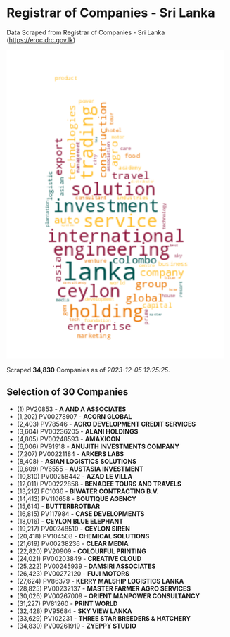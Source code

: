# Registrar of Companies - Sri Lanka

Data Scraped from Registrar of Companies - Sri Lanka (https://eroc.drc.gov.lk)

![word-cloud](data/word_cloud.png)

Scraped **34,830** Companies as of *2023-12-05 12:25:25*.


## Selection of 30 Companies

* (1) PV20853 - **A AND A ASSOCIATES**
* (1,202) PV00278907 - **ACORN GLOBAL**
* (2,403) PV78546 - **AGRO DEVELOPMENT CREDIT SERVICES**
* (3,604) PV00236205 - **ALANI HOLDINGS**
* (4,805) PV00248593 - **AMAXICON**
* (6,006) PV91918 - **ANUJITH INVESTMENTS COMPANY**
* (7,207) PV00221184 - **ARKERS LABS**
* (8,408)  - **ASIAN LOGISTICS SOLUTIONS**
* (9,609) PV6555 - **AUSTASIA INVESTMENT**
* (10,810) PV00258442 - **AZAD LE VILLA**
* (12,011) PV00222858 - **BENADEE TOURS AND TRAVELS**
* (13,212) FC1036 - **BIWATER CONTRACTING B.V.**
* (14,413) PV110658 - **BOUTIQUE AGENCY**
* (15,614)  - **BUTTERBROTBAR**
* (16,815) PV117984 - **CASE DEVELOPMENTS**
* (18,016)  - **CEYLON BLUE ELEPHANT**
* (19,217) PV00248510 - **CEYLON SIREN**
* (20,418) PV104508 - **CHEMICAL SOLUTIONS**
* (21,619) PV00238236 - **CLEAR MEDIA**
* (22,820) PV20909 - **COLOURFUL PRINTING**
* (24,021) PV00203849 - **CREATIVE CLOUD**
* (25,222) PV00245939 - **DAMSIRI ASSOCIATES**
* (26,423) PV00272120 - **FUJI MOTORS**
* (27,624) PV86379 - **KERRY MALSHIP LOGISTICS LANKA**
* (28,825) PV00232137 - **MASTER FARMER AGRO SERVICES**
* (30,026) PV00267009 - **ORIENT MANPOWER CONSULTANCY**
* (31,227) PV81260 - **PRINT WORLD**
* (32,428) PV95684 - **SKY VIEW LANKA**
* (33,629) PV102231 - **THREE STAR BREEDERS & HATCHERY**
* (34,830) PV00261919 - **ZYEPPY STUDIO**